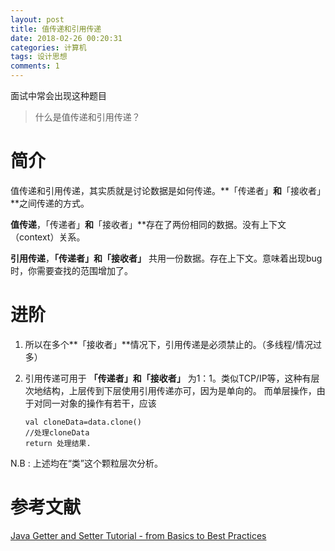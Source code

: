 ```yaml
---
layout: post
title: 值传递和引用传递
date: 2018-02-26 00:20:31
categories: 计算机
tags: 设计思想 
comments: 1﻿
---
```




面试中常会出现这种题目

> 什么是值传递和引用传递？



# 简介

值传递和引用传递，其实质就是讨论数据是如何传递。**「传递者」**和**「接收者」**之间传递的方式。

**值传递**，「传递者」**和**「接收者」**存在了两份相同的数据。没有上下文（context）关系。

**引用传递**，**「传递者」**和**「接收者」** 共用一份数据。存在上下文。意味着出现bug时，你需要查找的范围增加了。



# 进阶

1. 所以在多个**「接收者」**情况下，引用传递是必须禁止的。（多线程/情况过多） 



2. 引用传递可用于 **「传递者」**和**「接收者」** 为1：1。类似TCP/IP等，这种有层次地结构，上层传到下层使用引用传递亦可，因为是单向的。
   而单层操作，由于对同一对象的操作有若干，应该

   ```
   val cloneData=data.clone()
   //处理cloneData
   return 处理结果.
   ```




N.B : 上述均在“类”这个颗粒层次分析。

# 参考文献

[Java Getter and Setter Tutorial - from Basics to Best Practices](http://www.codejava.net/coding/java-getter-and-setter-tutorial-from-basics-to-best-practices)
